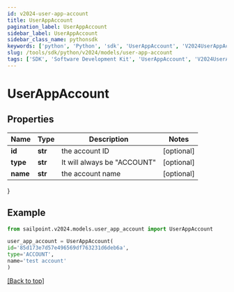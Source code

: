 ```yaml
---
id: v2024-user-app-account
title: UserAppAccount
pagination_label: UserAppAccount
sidebar_label: UserAppAccount
sidebar_class_name: pythonsdk
keywords: ['python', 'Python', 'sdk', 'UserAppAccount', 'V2024UserAppAccount'] 
slug: /tools/sdk/python/v2024/models/user-app-account
tags: ['SDK', 'Software Development Kit', 'UserAppAccount', 'V2024UserAppAccount']
---
```


# UserAppAccount


## Properties

Name | Type | Description | Notes
------------ | ------------- | ------------- | -------------
**id** | **str** | the account ID | [optional] 
**type** | **str** | It will always be \"ACCOUNT\" | [optional] 
**name** | **str** | the account name | [optional] 
}

## Example

```python
from sailpoint.v2024.models.user_app_account import UserAppAccount

user_app_account = UserAppAccount(
id='85d173e7d57e496569df763231d6deb6a',
type='ACCOUNT',
name='test account'
)

```
[[Back to top]](#) 

